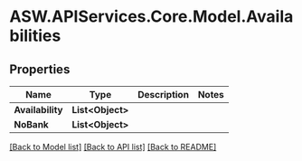 # ASW.APIServices.Core.Model.Availabilities
## Properties

Name | Type | Description | Notes
------------ | ------------- | ------------- | -------------
**Availability** | **List&lt;Object&gt;** |  | 
**NoBank** | **List&lt;Object&gt;** |  | 

[[Back to Model list]](../README.md#documentation-for-models) [[Back to API list]](../README.md#documentation-for-api-endpoints) [[Back to README]](../README.md)

